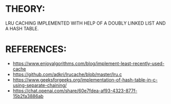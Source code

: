 # THEORY:
LRU CACHING IMPLEMENTED WITH HELP OF A DOUBLY LINKED LIST AND A HASH TABLE.
# REFERENCES:
- https://www.enjoyalgorithms.com/blog/implement-least-recently-used-cache
- https://github.com/adkri/lrucache/blob/master/lru.c
- https://www.geeksforgeeks.org/implementation-of-hash-table-in-c-using-separate-chaining/
- https://chat.openai.com/share/60e7fdea-af93-4323-877f-15b2fa3886ab
